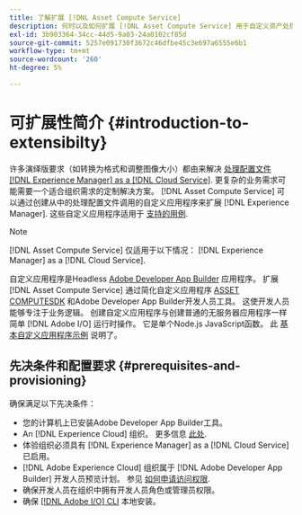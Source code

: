 ```yaml
---
title: 了解扩展 [!DNL Asset Compute Service]
description: 何时以及如何扩展 [!DNL Asset Compute Service] 用于自定义资产处理的功能。
exl-id: 3b903364-34cc-44d5-9a03-24a0102cf85d
source-git-commit: 5257e091730f3672c46dfbe45c3e697a6555e6b1
workflow-type: tm+mt
source-wordcount: '260'
ht-degree: 5%

---
```


# 可扩展性简介 {#introduction-to-extensibilty}

许多演绎版要求（如转换为格式和调整图像大小）都由来解决 [处理配置文件 [!DNL Experience Manager] as a [!DNL Cloud Service]](https://experienceleague.adobe.com/docs/experience-manager-cloud-service/assets/asset-microservices-overview.html). 更复杂的业务需求可能需要一个适合组织需求的定制解决方案。 [!DNL Asset Compute Service] 可以通过创建从中的处理配置文件调用的自定义应用程序来扩展 [!DNL Experience Manager]. 这些自定义应用程序适用于 [支持的用例](https://experienceleague.adobe.com/docs/experience-manager-cloud-service/assets/manage/asset-microservices-configure-and-use.html).

>[!NOTE]
>
>[!DNL Asset Compute Service] 仅适用于以下情况： [!DNL Experience Manager] as a [!DNL Cloud Service].

自定义应用程序是Headless [Adobe Developer App Builder](https://github.com/AdobeDocs/app-builder) 应用程序。 扩展 [!DNL Asset Compute Service] 通过简化自定义应用程序 [ASSET COMPUTESDK](https://github.com/adobe/asset-compute-sdk) 和Adobe Developer App Builder开发人员工具。 这使开发人员能够专注于业务逻辑。 创建自定义应用程序与创建普通的无服务器应用程序一样简单 [!DNL Adobe I/O] 运行时操作。 它是单个Node.js JavaScript函数。 此 [基本自定义应用程序示例](https://github.com/adobe/asset-compute-example-workers/blob/master/projects/worker-basic/worker-basic.js) 说明了。

## 先决条件和配置要求 {#prerequisites-and-provisioning}

确保满足以下先决条件：

* 您的计算机上已安装Adobe Developer App Builder工具。
* An [!DNL Experience Cloud] 组织。 更多信息 [此处](https://developer.adobe.com/app-builder/docs/getting_started/#acquire-access-and-credentials).
* 体验组织必须具有 [!DNL Experience Manager] as a [!DNL Cloud Service] 已启用。
* [!DNL Adobe Experience Cloud] 组织属于 [!DNL Adobe Developer App Builder] 开发人员预览计划。 参见 [如何申请访问权限](https://developer.adobe.com/app-builder/docs/overview/getting_access).
* 确保开发人员在组织中拥有开发人员角色或管理员权限。
* 确保 [[!DNL Adobe I/O] CLI](https://github.com/adobe/aio-cli) 本地安装。

<!-- TBD for later:

* What all accesses and licenses are required?
* What all permissions are required to create, debug, and deploy custom applications?
* How do developers get access and provision the required apps?
* What is repository management?
* Anything on security and data transfer?
* What about handling personal or sensitive information?
* Custom application SLA is dependent on SLAs of various services it depends on.
* Document how the devs can get to know the KPIs of their custom applications. The KPIs are dependent on the performance at Adobe's side, amongst other things.
-->
